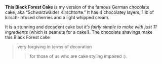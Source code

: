 __This Black Forest Cake__ is my version of the famous German chocolate cake, aka “Schwarzwälder Kirschtorte.” It has 4 chocolatey layers, 1 lb of kirsch-infused cherries and a light whipped cream.

It is a stunning and decadent cake but _it’s fairly simple to make with just 11 ingredients_ (which is peanuts for a cake!). The chocolate shavings make this Black Forest cake 

> very forgiving in terms of decoration 
>
>> for those of us who are cake styling impaired :).
